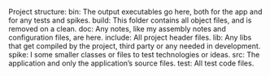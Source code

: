 Project structure:
  bin: The output executables go here, both for the app and for any tests and spikes.
  build: This folder contains all object files, and is removed on a clean.
  doc: Any notes, like my assembly notes and configuration files, are here.
  include: All project header files.
  lib: Any libs that get compiled by the project, third party or any needed in development.
  spike: I some smaller classes or files to test technologies or ideas.
  src: The application and only the application’s source files.
  test: All test code files.


